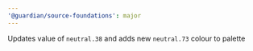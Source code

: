 ```yaml
---
'@guardian/source-foundations': major
---
```


Updates value of `neutral.38` and adds new `neutral.73` colour to palette
